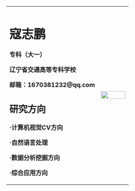 <table border="0">
  <tr>
    <td width="75%">
      <h1>寇志鹏</h1>
      <p><b>专科（大一）</b></p>
      <p><b>辽宁省交通高等专科学校</b></p>
      <p><b>邮箱：1670381232@qq.com</b></p> 
      <h2>研究方向</h2>
      <p><b>·计算机视觉CV方向
      <p><b>·自然语言处理
      <p><b>·数据分析挖掘方向
      <p><b>·综合应用方向</b></p>
    </td>
    <td width="25%">
      <img src="/zhengjianzhao.jpg" width="100%">
    </td>
  </tr>
</table>
